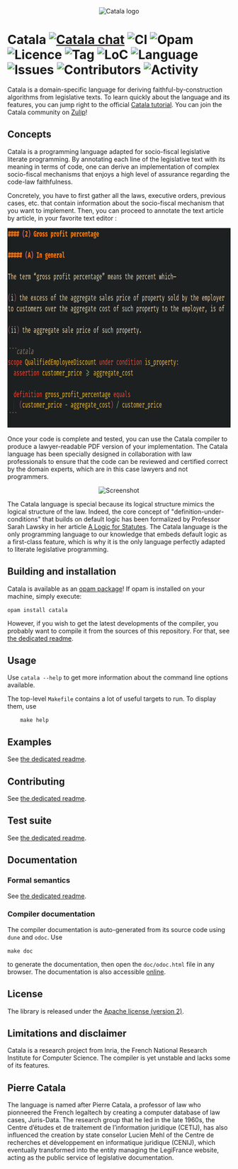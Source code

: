 <center>
<img src="https://github.com/CatalaLang/catala/raw/master/doc/images/logo.png" alt="Catala logo" width="100"/>
</center>

# Catala [![Catala chat][chat-image]][chat-link] ![CI][ci-link] ![Opam][opam-link] ![Licence][licence-link] ![Tag][tag-link] ![LoC][loc-link] ![Language][language-link] ![Issues][issues-link] ![Contributors][contributors-link] ![Activity][activity-link]

Catala is a domain-specific language for deriving
faithful-by-construction algorithms from legislative texts. To learn quickly
about the language and its features, you can jump right to the official
[Catala tutorial](https://catala-lang.org/en/examples/tutorial).
You can join the Catala community on [Zulip][chat-link]!

## Concepts

Catala is a programming language adapted for socio-fiscal legislative literate
programming. By annotating each line of the legislative text with its meaning
in terms of code, one can derive an implementation of complex socio-fiscal
mechanisms that enjoys a high level of assurance regarding the code-law
faithfulness.

Concretely, you have to first gather all the laws, executive orders, previous
cases, etc. that contain information about the socio-fiscal mechanism that
you want to implement. Then, you can proceed to annotate the text article by
article, in your favorite text editor :

<center>
<img src="https://github.com/CatalaLang/catala/raw/master/doc/images/ScreenShotVSCode.png" alt="Screenshot" height="450"/>
</center>

Once your code is complete and tested, you can use the Catala
compiler to produce a lawyer-readable PDF version of your
implementation. The Catala language has been specially designed
in collaboration with law professionals to ensure that the code
can be reviewed and certified correct by the domain experts, which
are in this case lawyers and not programmers.

<center>
<img src="https://github.com/CatalaLang/catala/raw/master/doc/images/CatalaScreenShot.png" alt="Screenshot" height="400"/>
</center>

The Catala language is special because its logical structure mimics
the logical structure of the law. Indeed, the core concept of
"definition-under-conditions" that builds on default logic has been formalized
by Professor Sarah Lawsky in her article
[A Logic for Statutes](https://papers.ssrn.com/sol3/papers.cfm?abstract_id=3088206).
The Catala language is the only programming language to our knowledge that
embeds default logic as a first-class feature, which is why it is the only
language perfectly adapted to literate legislative programming.

## Building and installation

Catala is available as an [opam package](https://opam.ocaml.org/packages/catala/)!
If opam is installed on your machine, simply execute:

    opam install catala

However, if you wish to get the latest developments of the compiler, you probably
want to compile it from the sources of this repository. For that, see
[the dedicated readme](INSTALL.md).

## Usage

Use `catala --help` to get more information about the command line
options available.

The top-level `Makefile` contains a lot of useful targets to run. To display
them, use

        make help

## Examples

See [the dedicated readme](examples/README.md).

## Contributing

See [the dedicated readme](CONTRIBUTING.md).

## Test suite

See [the dedicated readme](tests/README.md).

## Documentation

### Formal semantics

See [the dedicated readme](doc/formalization/README.md).

### Compiler documentation

The compiler documentation is auto-generated from its source code using
`dune` and `odoc`. Use

    make doc

to generate the documentation, then open the `doc/odoc.html` file in any browser.
The documentation is also accessible [online](https://catala-lang.org/ocaml_docs/).

## License

The library is released under the [Apache license (version 2)](LICENSE.txt).

## Limitations and disclaimer

Catala is a research project from Inria, the French National
Research Institute for Computer Science. The compiler is yet
unstable and lacks some of its features.

## Pierre Catala

The language is named after Pierre Catala, a professor of law who
pionneered the French legaltech by creating a computer database of law cases,
Juris-Data. The research group that he led in the late 1960s, the
Centre d’études et de traitement de l’information juridique (CETIJ),
has also influenced the creation by state conselor Lucien Mehl of the
Centre de recherches et développement en informatique juridique (CENIJ),
which eventually transformed into the entity managing the LegiFrance website,
acting as the public service of legislative documentation.

[chat-image]: https://img.shields.io/badge/zulip-join_chat-blue.svg?style=social&logo=zulip&color=5c75a2
[chat-link]: https://zulip.catala-lang.org/
[ci-link]: https://github.com/catalalang/catala/actions/workflows/build.yml/badge.svg
[licence-link]: https://img.shields.io/github/license/catalalang/catala
[tag-link]: https://img.shields.io/github/v/tag/catalalang/catala
[loc-link]: https://img.shields.io/tokei/lines/github/catalalang/catala
[issues-link]: https://img.shields.io/github/issues/catalalang/catala
[opam-link]: https://img.shields.io/badge/Package-opam-orange?logo=OCaml&link=https://opam.ocaml.org/packages/catala/
[language-link]: https://img.shields.io/github/languages/top/catalalang/catala
[contributors-link]: https://img.shields.io/github/contributors/catalalang/catala
[activity-link]: https://img.shields.io/github/commit-activity/m/catalalang/catala
